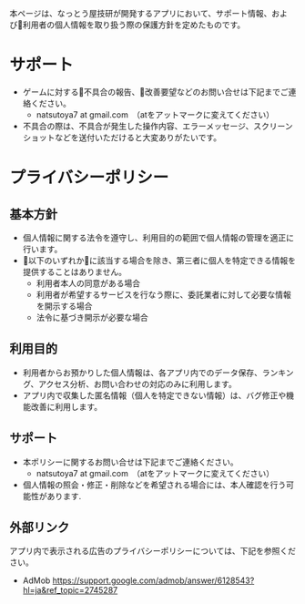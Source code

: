 
本ページは、なっとう屋技研が開発するアプリにおいて、サポート情報、および利用者の個人情報を取り扱う際の保護方針を定めたものです。

# サポート

- ゲームに対する不具合の報告、改善要望などのお問い合せは下記までご連絡ください。
    - natsutoya7 at gmail.com　（atをアットマークに変えてください）
- 不具合の際は、不具合が発生した操作内容、エラーメッセージ、スクリーンショットなどを送付いただけると大変ありがたいです。

# プライバシーポリシー

## 基本方針

- 個人情報に関する法令を遵守し、利用目的の範囲で個人情報の管理を適正に行います。
- 以下のいずれかに該当する場合を除き、第三者に個人を特定できる情報を提供することはありません。
    - 利用者本人の同意がある場合
    - 利用者が希望するサービスを行なう際に、委託業者に対して必要な情報を開示する場合
    - 法令に基づき開示が必要な場合

## 利用目的

- 利用者からお預かりした個人情報は、各アプリ内でのデータ保存、ランキング、アクセス分析、お問い合わせの対応のみに利用します。
- アプリ内で収集した匿名情報（個人を特定できない情報）は、バグ修正や機能改善に利用します。

## サポート

- 本ポリシーに関するお問い合せは下記までご連絡ください。
    - natsutoya7 at gmail.com　（atをアットマークに変えてください）
- 個人情報の照会・修正・削除などを希望される場合には、本人確認を行う可能性があります.

## 外部リンク
アプリ内で表示される広告のプライバシーポリシーについては、下記を参照ください。
- AdMob https://support.google.com/admob/answer/6128543?hl=ja&ref_topic=2745287